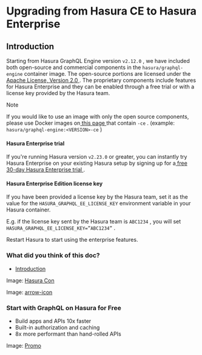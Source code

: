 # Upgrading from Hasura CE to Hasura Enterprise

## Introduction​

Starting from Hasura GraphQL Engine version `v2.12.0` , we have included both open-source and commercial components in
the `hasura/graphql-engine` container image. The open-source portions are licensed under the[ Apache License, Version 2.0 ](https://www.apache.org/licenses/LICENSE-2.0). The proprietary components include features for Hasura Enterprise and they can be enabled through a free trial or with a license key provided by the Hasura team.

Note

If you would
like to use an image with only the open source components, please use Docker images on[ this page ](https://hub.docker.com/r/hasura/graphql-engine/tags?page=1&name=-ce)that contain `-ce` . (example: `hasura/graphql-engine:<VERSION>-ce` )

#### Hasura Enterprise trial​

If you're running Hasura version `v2.23.0` or greater, you can instantly try Hasura Enterprise on your existing Hasura setup by signing up for a[ free 30-day Hasura Enterprise trial ](https://hasura.io/docs/latest/enterprise/try-hasura-enterprise-edition/).

#### Hasura Enterprise Edition license key​

If you have been provided a license key by the Hasura team, set it as the value for the `HASURA_GRAPHQL_EE_LICENSE_KEY` environment variable in your Hasura container.

E.g. if the license key sent by the Hasura team is `ABC1234` , you will set `HASURA_GRAPHQL_EE_LICENSE_KEY=”ABC1234”` .

Restart Hasura to start using the enterprise features.

### What did you think of this doc?

- [ Introduction ](https://hasura.io/docs/latest/enterprise/upgrade-ce-to-ee/#introduction)


Image: [ Hasura Con ](https://res.cloudinary.com/dh8fp23nd/image/upload/v1686154570/hasura-con-2023/has-con-light-date_r2a2ud.png)

Image: [ arrow-icon ](https://res.cloudinary.com/dh8fp23nd/image/upload/v1683723549/main-web/chevron-right_ldbi7d.png)

### Start with GraphQL on Hasura for Free

- Build apps and APIs 10x faster
- Built-in authorization and caching
- 8x more performant than hand-rolled APIs


Image: [ Promo ](https://hasura.io/docs/assets/images/hasura-free-ff60e409244e0ea12b5a3045d1a9096b.png)